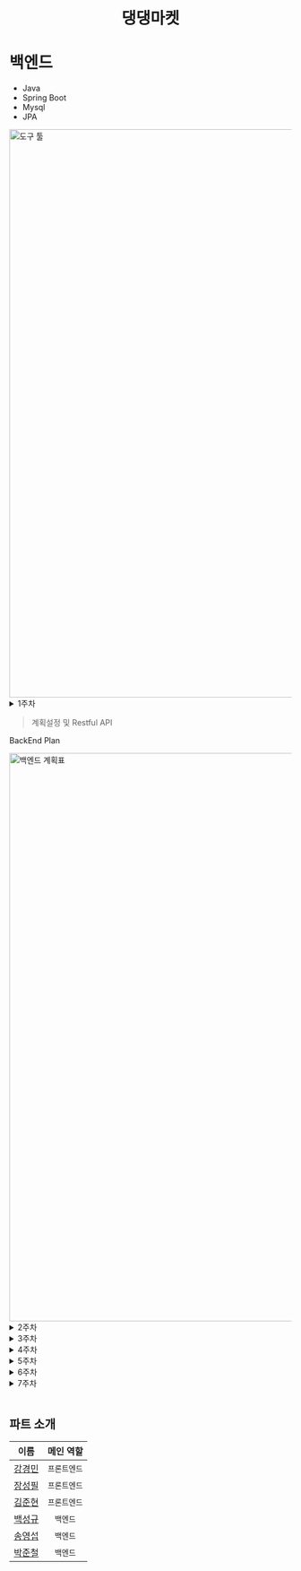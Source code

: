 # <div align="center">댕댕마켓</div>

<!-- heading -->
# 백엔드

- Java
- Spring Boot
- Mysql
- JPA

<img width="1014" alt="도구 툴" src="https://justinnn980.github.io/devtoop.png">

<details>
<summary>1주차</symmary>

>계획설정 및 Restful API

BackEnd Plan

<img width="1014" alt="백엔드 계획표" src="https://justinnn980.github.io/backplan.png">

</details>



<details>
<summary>2주차</summary>
오프라인으로 만나서 초기 설정 완료
>bulid.gradle 모듈설치와 설정 공유

>DTO -> Service -> Entity(JPA)

>DB테이블 만들기, mysql 연동 

>상품,회원 상품이미지,채팅방,채팅메세지,찜,리뷰,신고 광고 테이블(Entity) 및 <br/> 더미값 추가 완료


공지사항 CRUD
>JAVA spring boot CRUD교육
</details>





<details>
 <summary>3주차</summary>

>홈 화면 데이터 뿌려주기

- 상품등록, 수정, 삭제, 상세

_________
>Spring Boot를 이용한 JWT 인증, 인가 구현

- 인증은 Request를 보낸 User가 누구인지? 올바른 User인지 확인하는 과정
- 인가는 Request가 수행하고자 하는 행동이 허가된 행동인지를 확인하는 과정

__________
>회원가입 기능 구현

### [수정사항]
1. MySQL쿼리를 보기 위해 JPA 방언처리를 했고
2. requestBuilder를 Entity로 변환하기 위해 User Entity에 생성자 및 builder 추가
3. UserController의 URI 오타 수정(/user -> /users)

### [추가사항]
1. requestDto 추가
2. 이메일 중복검사 exception 추가
3. JPA(entityManager)를 사용하는 repository 추가(회원가입과 이메일로 회원들 찾기)
4. 회원가입, 중복 체크 단위 테스트 및 Controller API 테스트

![스크린샷 2021-06-26 오전 3 13 23](https://user-images.githubusercontent.com/68089565/123473444-8819cb00-d633-11eb-92f0-0b3f0f5ed761.png)

<img width="1014" alt="스크린샷 2021-06-26 오전 3 44 03" src="https://user-images.githubusercontent.com/68089565/123473493-9b2c9b00-d633-11eb-902a-cab98b0006e2.png">

## API TEST CODE
> 아래와 같이 작성 시 랜덤 포트에서도 테스트가 가능하고 api의 기능이 정상 작동하는지(HTTP상태코드, 결과값)를 확인 가능합니다.

```java
@SpringBootTest(webEnvironment = SpringBootTest.WebEnvironment.RANDOM_PORT)
class UserControllerTest {

    @LocalServerPort
    private int port;

    @Autowired
    private TestRestTemplate testRestTemplate;

    @Autowired
    private JPAUserRepository jpaUserRepository;

    @Test
    @Transactional
    public void 회원가입_API() throws Exception {
        //given
        String email = "ssss@ss.ss";
        String tel = "010234534634";
        UserRequestDto dto = new UserRequestDto();
        UserRequestDto userDto = dto.builder()
                .email(email)
                .password("1234")
                .nickname("닉넴")
                .concern(BigCategory.BIG)
                .tel(tel)
                .build();
        String url = "http://localhost:" + port + "/users";

        //when
        ResponseEntity<String> responseEntity = testRestTemplate.postForEntity(url, userDto, String.class);

        //then
        assertThat(responseEntity.getStatusCode()).isEqualTo(HttpStatus.OK);
        assertThat(responseEntity.getBody()).hasSizeGreaterThan(0);

        List<User> findUserByEmail = jpaUserRepository.findByEmail(email);
        assertThat(findUserByEmail.get(0).getEmail()).isEqualTo(email);
        assertThat(findUserByEmail.get(0).getTel()).isEqualTo(tel);
    }
} 

```
#### 결과
![스크린샷 2021-06-26 오전 3 45 35](https://user-images.githubusercontent.com/68089565/123473484-9667e700-d633-11eb-8995-23fe540e5abc.png)
</details>

<details>
<summary>4주차</summary>

>프론트엔드와 백엔드 연동

- 회원가입하고 로그인만 연동

> 광고 부분 CRUD

> 마이페이지 조회 구현
(판매정보, 구매정보, 리뷰, 동네인증)
- 아직 동네인증은 구현하지 않았습니다

> 홈화면, 페이지 바 구현

> 리뷰작성 구현

</details>

<details>
<summary>5주차</summary>

>프론트엔드와 백엔드 연동

- 상품, 공지사항, 광고

- 마이페이지(동네인증까지), 홈화면, 리뷰작성 프론트와 연동 예정

>로그인에 따른 네비바 및 페이지 접속
</details>

<details>
<summary>6주차</summary>
</details>


<details>
<summary>7주차</summary>
테스트 및 버그 수정
</details>


<br/>



## 파트 소개
| 이름  |  메인 역할  |
|:----:|:-------:|
| [강경민](https://github.com/kangkyoungmin) | `프론트엔드` |
| [장성필](https://github.com/hackjap) | `프론트엔드` |
| [김준현](https://github.com/whitejh) | `프론트엔드` |
| [백성규](https://github.com/sunggyupaik) | `백엔드` |
| [송영섭](https://github.com/LastCow9000)  | `백엔드` |
| [박준철](https://github.com/godtaehee)  | `백엔드` |  
